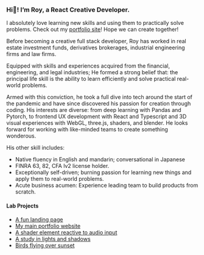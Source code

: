 ### Hi👋! I’m Roy, a React Creative Developer. 

I absolutely love learning new skills and using them to practically solve problems. Check out my [portfolio site](https://creative-ataraxia.github.io)! Hope we can create together! 

Before becoming a creative full stack developer, Roy has worked in real estate investment funds, derivatives brokerages, industrial engineering firms and law firms.

Equipped with skills and experiences acquired from the financial, engineering, and legal industries; He formed a strong belief that: the principal life skill is the ability to learn efficiently and solve practical real-world problems.

Armed with this conviction, he took a full dive into tech around the start of the pandemic and have since discovered his passion for creation through coding. His interests are diverse: from deep learning with Pandas and Pytorch, to frontend UX development with React and Typescript and 3D visual experiences with WebGL, three.js, shaders, and blender. He looks forward for working with like-minded teams to create something wonderous. 

His other skill includes:
-	Native fluency in English and mandarin; conversational in Japanese
-	FINRA 63, 82, CFA lv2 license holder.
-	Exceptionally self-driven; burning passion for learning new things and apply them to real-world problems.
-	Acute business acumen: Experience leading team to build products from scratch.


#### Lab Projects
- [A fun landing page](https://creative-ataraxia.github.io/vivid-landing-page/)
- [My main portfolio website](https://creative-ataraxia.github.io)
- [A shader element reactive to audio input](https://creative-ataraxia.github.io/cyberpunk-sphere/)
- [A study in lights and shadows](https://creative-ataraxia.github.io/sci-fi-gear-display/)
- [Birds flying over sunset](https://creative-ataraxia.github.io/birds-over-sunset/)



<!---
unique_counter: 96
--->
